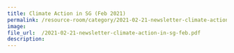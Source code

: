 ```yaml
---  
title: Climate Action in SG (Feb 2021)  
permalink: /resource-room/category/2021-02-21-newsletter-climate-action-in-sg-feb.pdf/  
image:  
file_url:  /2021-02-21-newsletter-climate-action-in-sg-feb.pdf
description:  
---  
```

